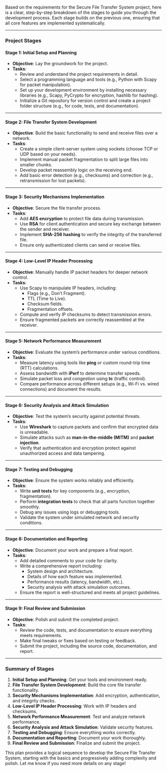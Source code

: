 Based on the requirements for the Secure File Transfer System project, here is a clear, step-by-step breakdown of the stages to guide you through the development process. Each stage builds on the previous one, ensuring that all core features are implemented systematically.

---

### Project Stages

#### **Stage 1: Initial Setup and Planning**
- **Objective**: Lay the groundwork for the project.
- **Tasks**:
  - Review and understand the project requirements in detail.
  - Select a programming language and tools (e.g., Python with Scapy for packet manipulation).
  - Set up your development environment by installing necessary libraries (e.g., Scapy, PyCrypto for encryption, hashlib for hashing).
  - Initialize a Git repository for version control and create a project folder structure (e.g., for code, tests, and documentation).

---

#### **Stage 2: File Transfer System Development**
- **Objective**: Build the basic functionality to send and receive files over a network.
- **Tasks**:
  - Create a simple client-server system using sockets (choose TCP or UDP based on your needs).
  - Implement manual packet fragmentation to split large files into smaller chunks.
  - Develop packet reassembly logic on the receiving end.
  - Add basic error detection (e.g., checksums) and correction (e.g., retransmission for lost packets).

---

#### **Stage 3: Security Mechanisms Implementation**
- **Objective**: Secure the file transfer process.
- **Tasks**:
  - Add **AES encryption** to protect file data during transmission.
  - Use **RSA** for client authentication and secure key exchange between the sender and receiver.
  - Implement **SHA-256 hashing** to verify the integrity of the transferred file.
  - Ensure only authenticated clients can send or receive files.

---

#### **Stage 4: Low-Level IP Header Processing**
- **Objective**: Manually handle IP packet headers for deeper network control.
- **Tasks**:
  - Use Scapy to manipulate IP headers, including:
    - Flags (e.g., Don’t Fragment).
    - TTL (Time to Live).
    - Checksum fields.
    - Fragmentation offsets.
  - Compute and verify IP checksums to detect transmission errors.
  - Ensure fragmented packets are correctly reassembled at the receiver.

---

#### **Stage 5: Network Performance Measurement**
- **Objective**: Evaluate the system’s performance under various conditions.
- **Tasks**:
  - Measure latency using tools like **ping** or custom round-trip time (RTT) calculations.
  - Assess bandwidth with **iPerf** to determine transfer speeds.
  - Simulate packet loss and congestion using **tc** (traffic control).
  - Compare performance across different setups (e.g., Wi-Fi vs. wired connections) and document the results.

---

#### **Stage 6: Security Analysis and Attack Simulation**
- **Objective**: Test the system’s security against potential threats.
- **Tasks**:
  - Use **Wireshark** to capture packets and confirm that encrypted data is unreadable.
  - Simulate attacks such as **man-in-the-middle (MITM)** and **packet injection**.
  - Verify that authentication and encryption protect against unauthorized access and data tampering.

---

#### **Stage 7: Testing and Debugging**
- **Objective**: Ensure the system works reliably and efficiently.
- **Tasks**:
  - Write **unit tests** for key components (e.g., encryption, fragmentation).
  - Perform **integration tests** to check that all parts function together smoothly.
  - Debug any issues using logs or debugging tools.
  - Validate the system under simulated network and security conditions.

---

#### **Stage 8: Documentation and Reporting**
- **Objective**: Document your work and prepare a final report.
- **Tasks**:
  - Add detailed comments to your code for clarity.
  - Write a comprehensive report including:
    - System design and architecture.
    - Details of how each feature was implemented.
    - Performance results (latency, bandwidth, etc.).
    - Security analysis with attack simulation outcomes.
  - Ensure the report is well-structured and meets all project guidelines.

---

#### **Stage 9: Final Review and Submission**
- **Objective**: Polish and submit the completed project.
- **Tasks**:
  - Review the code, tests, and documentation to ensure everything meets requirements.
  - Make final tweaks or fixes based on testing or feedback.
  - Submit the project, including the source code, documentation, and report.

---

### Summary of Stages
1. **Initial Setup and Planning**: Get your tools and environment ready.
2. **File Transfer System Development**: Build the core file transfer functionality.
3. **Security Mechanisms Implementation**: Add encryption, authentication, and integrity checks.
4. **Low-Level IP Header Processing**: Work with IP headers and checksums.
5. **Network Performance Measurement**: Test and analyze network performance.
6. **Security Analysis and Attack Simulation**: Validate security features.
7. **Testing and Debugging**: Ensure everything works correctly.
8. **Documentation and Reporting**: Document your work thoroughly.
9. **Final Review and Submission**: Finalize and submit the project.

This plan provides a logical sequence to develop the Secure File Transfer System, starting with the basics and progressively adding complexity and polish. Let me know if you need more details on any stage!